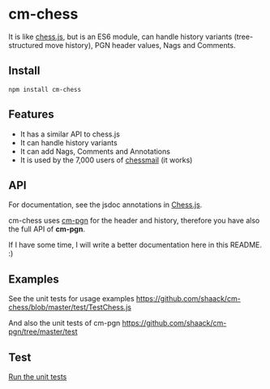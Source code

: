 # cm-chess 

It is like [chess.js](https://github.com/jhlywa/chess.js), 
but is an ES6 module, can handle history variants (tree-structured move history), 
PGN header values, Nags and Comments.

## Install

`npm install cm-chess`

## Features

- It has a similar API to chess.js
- It can handle history variants
- It can add Nags, Comments and Annotations
- It is used by the 7,000 users of [chessmail](https://www.chessmail.de) (it works)

## API

For documentation, see the jsdoc annotations in [Chess.js](https://github.com/shaack/cm-chess/blob/master/src/cm-chess/Chess.js).

cm-chess uses [cm-pgn](https://github.com/shaack/cm-pgn) for the
header and history, therefore you have also the full API of **cm-pgn**.

If I have some time, I will write a better documentation here in this README. :) 

## Examples

See the unit tests for usage examples
https://github.com/shaack/cm-chess/blob/master/test/TestChess.js

And also the unit tests of cm-pgn
https://github.com/shaack/cm-pgn/tree/master/test

## Test

[Run the unit tests](https://shaack.com/projekte/cm-chess/test/)

